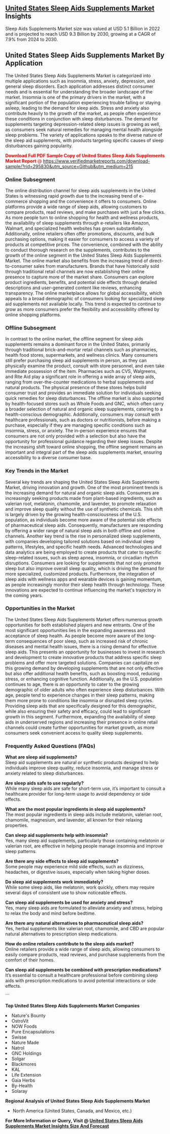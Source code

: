 <h2><a href="https://www.verifiedmarketreports.com/download-sample/?rid=295830&amp;utm_source=Github&amp;utm_medium=215" target="_blank">United States Sleep Aids Supplements Market</a> Insights</h2><p>Sleep Aids Supplements Market size was valued at USD 5.1 Billion in 2022 and is projected to reach USD 9.3 Billion by 2030, growing at a CAGR of 7.9% from 2024 to 2030.</p><p> <h2>United States Sleep Aids Supplements Market By Application</h2> <p>The United States Sleep Aids Supplements Market is categorized into multiple applications such as insomnia, stress, anxiety, depression, and general sleep disorders. Each application addresses distinct consumer needs and is essential for understanding the broader landscape of the market. Insomnia is one of the primary drivers in the market, with a significant portion of the population experiencing trouble falling or staying asleep, leading to the demand for sleep aids. Stress and anxiety also contribute heavily to the growth of the market, as people often experience these conditions in conjunction with sleep disturbances. The demand for supplements targeting depression-related sleep issues is growing as well, as consumers seek natural remedies for managing mental health alongside sleep problems. The variety of applications speaks to the diverse nature of the sleep aid supplements, with products targeting specific causes of sleep disturbances gaining popularity. <p><span class=""><span style="color: #ff0000;"><strong>Download Full PDF Sample Copy of United States Sleep Aids Supplements Market Report</strong> @ </span><a href="https://www.verifiedmarketreports.com/download-sample/?rid=295830&amp;utm_source=Github&amp;utm_medium=215" target="_blank">https://www.verifiedmarketreports.com/download-sample/?rid=295830&amp;utm_source=Github&amp;utm_medium=215</a></span></p></p> <h3>Online Subsegment</h3> <p>The online distribution channel for sleep aids supplements in the United States is witnessing rapid growth due to the increasing trend of e-commerce shopping and the convenience it offers to consumers. Online platforms provide a wide range of sleep aids, allowing customers to compare products, read reviews, and make purchases with just a few clicks. As more people turn to online shopping for health and wellness products, the availability of sleep supplements through e-retailers like Amazon, Walmart, and specialized health websites has grown substantially. Additionally, online retailers often offer promotions, discounts, and bulk purchasing options, making it easier for consumers to access a variety of products at competitive prices. The convenience, combined with the ability to conduct thorough research on the supplements, contributes to the growth of the online segment in the United States Sleep Aids Supplements Market. The online market also benefits from the increasing trend of direct-to-consumer sales from manufacturers. Brands that have historically sold through traditional retail channels are now establishing their online presence to capture more of the market share. Consumers can explore product ingredients, benefits, and potential side effects through detailed descriptions and user-generated content like reviews, enhancing transparency. The online marketplace allows for global accessibility, which appeals to a broad demographic of consumers looking for specialized sleep aid supplements not available locally. This trend is expected to continue to grow as more consumers prefer the flexibility and accessibility offered by online shopping platforms. <h3>Offline Subsegment</h3> <p>In contrast to the online market, the offline segment for sleep aids supplements remains a dominant force in the United States, primarily through traditional brick-and-mortar retail channels such as pharmacies, health food stores, supermarkets, and wellness clinics. Many consumers still prefer purchasing sleep aid supplements in person, as they can physically examine the product, consult with store personnel, and even take immediate possession of the item. Pharmacies such as CVS, Walgreens, and Rite Aid play a significant role in offering a wide array of sleep aids, ranging from over-the-counter medications to herbal supplements and natural products. The physical presence of these stores helps build consumer trust and provides an immediate solution for individuals seeking quick remedies for sleep disturbances. The offline market is also supported by health-focused stores such as Whole Foods and GNC, which often carry a broader selection of natural and organic sleep supplements, catering to a health-conscious demographic. Additionally, consumers may consult with healthcare professionals, such as doctors or nutritionists, before making a purchase, especially if they are managing specific conditions such as insomnia, stress, or anxiety. The in-person experience ensures that consumers are not only provided with a selection but also have the opportunity for professional guidance regarding their sleep issues. Despite the increasing shift toward online shopping, the offline segment remains an important and integral part of the sleep aids supplements market, ensuring accessibility to a diverse consumer base. <h3>Key Trends in the Market</h3> <p>Several key trends are shaping the United States Sleep Aids Supplements Market, driving innovation and growth. One of the most prominent trends is the increasing demand for natural and organic sleep aids. Consumers are increasingly seeking products made from plant-based ingredients, such as valerian root, melatonin, chamomile, and lavender, to promote relaxation and improve sleep quality without the use of synthetic chemicals. This shift is largely driven by the growing health-consciousness of the U.S. population, as individuals become more aware of the potential side effects of pharmaceutical sleep aids. Consequently, manufacturers are responding by offering a wider range of natural sleep aids in both offline and online channels. Another key trend is the rise in personalized sleep supplements, with companies developing tailored solutions based on individual sleep patterns, lifestyles, and specific health needs. Advanced technologies and data analytics are being employed to create products that cater to specific sleep-related issues, such as sleep apnea, insomnia, or circadian rhythm disruptions. Consumers are looking for supplements that not only promote sleep but also improve overall sleep quality, which is driving the demand for more specialized, customized products. Furthermore, the integration of sleep aids with wellness apps and wearable devices is gaining momentum, as people increasingly monitor their sleep health through technology. These innovations are expected to continue influencing the market's trajectory in the coming years. <h3>Opportunities in the Market</h3> <p>The United States Sleep Aids Supplements Market offers numerous growth opportunities for both established players and new entrants. One of the most significant opportunities lies in the expanding awareness and acceptance of sleep health. As people become more aware of the long-term consequences of poor sleep, such as increased risk of chronic diseases and mental health issues, there is a rising demand for effective sleep aids. This presents an opportunity for businesses to invest in research and development to create innovative products that address specific sleep problems and offer more targeted solutions. Companies can capitalize on this growing demand by developing supplements that are not only effective but also offer additional health benefits, such as boosting mood, reducing stress, or enhancing cognitive function. Additionally, as the U.S. population continues to age, there is an opportunity to cater to the growing demographic of older adults who often experience sleep disturbances. With age, people tend to experience changes in their sleep patterns, making them more prone to conditions like insomnia or disrupted sleep cycles. Providing sleep aids that are specifically designed for this demographic, while also ensuring their safety and efficacy, could lead to significant growth in this segment. Furthermore, expanding the availability of sleep aids in underserved regions and increasing their presence in online retail channels could create further opportunities for market growth, as more consumers seek convenient access to quality sleep supplements. <h3>Frequently Asked Questions (FAQs)</h3> <p><strong>What are sleep aid supplements?</strong><br>Sleep aid supplements are natural or synthetic products designed to help individuals improve sleep quality, reduce insomnia, and manage stress or anxiety related to sleep disturbances.</p> <p><strong>Are sleep aids safe to use regularly?</strong><br>While many sleep aids are safe for short-term use, it’s important to consult a healthcare provider for long-term usage to avoid dependency or side effects.</p> <p><strong>What are the most popular ingredients in sleep aid supplements?</strong><br>The most popular ingredients in sleep aids include melatonin, valerian root, chamomile, magnesium, and lavender, all known for their relaxing properties.</p> <p><strong>Can sleep aid supplements help with insomnia?</strong><br>Yes, many sleep aid supplements, particularly those containing melatonin or valerian root, are effective in helping people manage insomnia and improve sleep patterns.</p> <p><strong>Are there any side effects to sleep aid supplements?</strong><br>Some people may experience mild side effects, such as dizziness, headaches, or digestive issues, especially when taking higher doses.</p> <p><strong>Do sleep aid supplements work immediately?</strong><br>While some sleep aids, like melatonin, work quickly, others may require several days of consistent use to show noticeable effects.</p> <p><strong>Can sleep aid supplements be used for anxiety and stress?</strong><br>Yes, many sleep aids are formulated to alleviate anxiety and stress, helping to relax the body and mind before bedtime.</p> <p><strong>Are there any natural alternatives to pharmaceutical sleep aids?</strong><br>Yes, herbal supplements like valerian root, chamomile, and CBD are popular natural alternatives to prescription sleep medications.</p> <p><strong>How do online retailers contribute to the sleep aids market?</strong><br>Online retailers provide a wide range of sleep aids, allowing consumers to easily compare products, read reviews, and purchase supplements from the comfort of their homes.</p> <p><strong>Can sleep aid supplements be combined with prescription medications?</strong><br>It’s essential to consult a healthcare professional before combining sleep aids with prescription medications to avoid potential interactions or side effects.</p> ```</p><p><strong>Top United States Sleep Aids Supplements Market Companies</strong></p><div data-test-id=""><p><li>Nature's Bounty</li><li> OstroVit</li><li> NOW Foods</li><li> Pure Encapsulations</li><li> Swisse</li><li> Nature Made</li><li> Natrol</li><li> GNC Holdings</li><li> Solgar</li><li> Blackmores</li><li> KAL</li><li> Life Extension</li><li> Gaia Herbs</li><li> By-Health</li><li> Solaray</li></p><div><strong>Regional Analysis of&nbsp;United States Sleep Aids Supplements Market</strong></div><ul><li dir="ltr"><p dir="ltr">North America&nbsp;(United States, Canada, and Mexico, etc.)</p></li></ul><p><strong>For More Information or Query, Visit @&nbsp;</strong><strong><a href="https://www.verifiedmarketreports.com/product/sleep-aids-supplements-market/?utm_source=Github&amp;utm_medium=215" target="_blank">United States Sleep Aids Supplements Market Insights Size And Forecast</a></strong></p></div>
